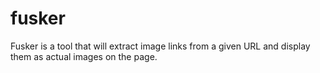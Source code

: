 # fusker
Fusker is a tool that will extract image links from a given URL and display them as actual images on the page.

